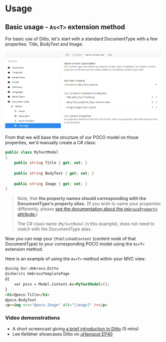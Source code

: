 # Usage

## Basic usage - `As<T>` extension method

For basic use of Ditto, let's start with a standard DocumentType with a few properties: Title, BodyText and Image:

![Umbraco DocType properties](umbraco-doctype-properties.png)

From that we will base the structure of our POCO model on those properties, we'd manually create a C# class:

```csharp
public class MyTextModel
{
	public string Title { get; set; }
	
	public string BodyText { get; set; }
	
	public string Image { get; set; }
}
```

> Note, that **the property names should corresponding with the DocumentType's property alias.** (If you wish to name your properties differently, please [see the documentation about the `UmbracoProperty` attribute.](usage-advanced-attributes/#umbracoproperty))
> 
> The C# class name (`MyTextModel` in this example), does not need to match with the DocumentType alias.

Now you can map your `IPublishedContent` (content node of that DocumentType) to your corresponding POCO model using the `As<T>` extension method.

Here is an example of using the `As<T>` method within your MVC view:

```html
@using Our.Umbraco.Ditto
@inherits UmbracoTemplatePage
@{
	var poco = Model.Content.As<MyTextModel>();
}
<h1>@poco.Title</h1>
@poco.BodyText
<p><img src="@poco.Image" alt="[image]" /></p>
```

### Video demonstrations

* A short screencast giving [a brief introduction to Ditto](https://www.screenr.com/3oRN) (5 mins)
* Lee Kelleher showcases Ditto on [uHangout EP40](https://www.youtube.com/watch?v=L40haIBLNS4)
